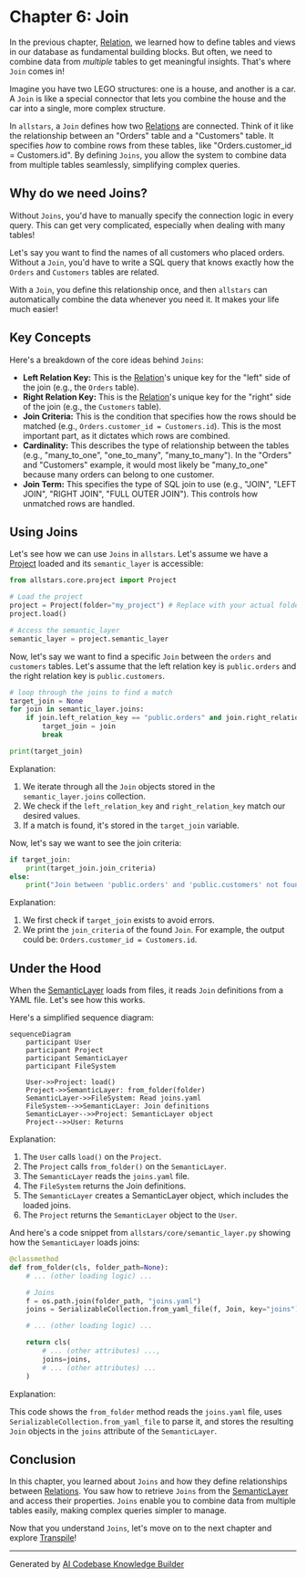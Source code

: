 # Chapter 6: Join

In the previous chapter, [Relation](05_relation_.md), we learned how to define tables and views in our database as fundamental building blocks. But often, we need to combine data from *multiple* tables to get meaningful insights. That's where `Join` comes in!

Imagine you have two LEGO structures: one is a house, and another is a car. A `Join` is like a special connector that lets you combine the house and the car into a single, more complex structure.

In `allstars`, a `Join` defines how two [Relations](05_relation_.md) are connected. Think of it like the relationship between an "Orders" table and a "Customers" table. It specifies *how* to combine rows from these tables, like "Orders.customer_id = Customers.id". By defining `Joins`, you allow the system to combine data from multiple tables seamlessly, simplifying complex queries.

## Why do we need Joins?

Without `Joins`, you'd have to manually specify the connection logic in every query. This can get very complicated, especially when dealing with many tables!

Let's say you want to find the names of all customers who placed orders. Without a `Join`, you'd have to write a SQL query that knows exactly how the `Orders` and `Customers` tables are related.

With a `Join`, you define this relationship once, and then `allstars` can automatically combine the data whenever you need it. It makes your life much easier!

## Key Concepts

Here's a breakdown of the core ideas behind `Joins`:

*   **Left Relation Key:**  This is the [Relation](05_relation_.md)'s unique key for the "left" side of the join (e.g., the `Orders` table).
*   **Right Relation Key:** This is the [Relation](05_relation_.md)'s unique key for the "right" side of the join (e.g., the `Customers` table).
*   **Join Criteria:** This is the condition that specifies how the rows should be matched (e.g., `Orders.customer_id = Customers.id`). This is the most important part, as it dictates which rows are combined.
*   **Cardinality:** This describes the type of relationship between the tables (e.g., "many_to_one", "one_to_many", "many_to_many"). In the "Orders" and "Customers" example, it would most likely be "many_to_one" because many orders can belong to one customer.
*   **Join Term:** This specifies the type of SQL join to use (e.g., "JOIN", "LEFT JOIN", "RIGHT JOIN", "FULL OUTER JOIN"). This controls how unmatched rows are handled.

## Using Joins

Let's see how we can use `Joins` in `allstars`. Let's assume we have a [Project](01_project_.md) loaded and its `semantic_layer` is accessible:

```python
from allstars.core.project import Project

# Load the project
project = Project(folder="my_project") # Replace with your actual folder
project.load()

# Access the semantic_layer
semantic_layer = project.semantic_layer
```

Now, let's say we want to find a specific `Join` between the `orders` and `customers` tables. Let's assume that the left relation key is `public.orders` and the right relation key is `public.customers`.

```python
# loop through the joins to find a match
target_join = None
for join in semantic_layer.joins:
    if join.left_relation_key == "public.orders" and join.right_relation_key == "public.customers":
        target_join = join
        break

print(target_join)
```

Explanation:

1. We iterate through all the `Join` objects stored in the `semantic_layer.joins` collection.
2. We check if the `left_relation_key` and `right_relation_key` match our desired values.
3. If a match is found, it's stored in the `target_join` variable.

Now, let's say we want to see the join criteria:

```python
if target_join:
    print(target_join.join_criteria)
else:
    print("Join between 'public.orders' and 'public.customers' not found.")
```

Explanation:

1. We first check if `target_join` exists to avoid errors.
2.  We print the `join_criteria` of the found `Join`. For example, the output could be: `Orders.customer_id = Customers.id`.

## Under the Hood

When the [SemanticLayer](02_semanticlayer_.md) loads from files, it reads `Join` definitions from a YAML file. Let's see how this works.

Here's a simplified sequence diagram:

```mermaid
sequenceDiagram
    participant User
    participant Project
    participant SemanticLayer
    participant FileSystem

    User->>Project: load()
    Project->>SemanticLayer: from_folder(folder)
    SemanticLayer->>FileSystem: Read joins.yaml
    FileSystem-->>SemanticLayer: Join definitions
    SemanticLayer-->>Project: SemanticLayer object
    Project-->>User: Returns
```

Explanation:

1.  The `User` calls `load()` on the `Project`.
2.  The `Project` calls `from_folder()` on the `SemanticLayer`.
3.  The `SemanticLayer` reads the `joins.yaml` file.
4.  The `FileSystem` returns the Join definitions.
5.  The `SemanticLayer` creates a SemanticLayer object, which includes the loaded joins.
6.  The `Project` returns the `SemanticLayer` object to the `User`.

And here's a code snippet from `allstars/core/semantic_layer.py` showing how the `SemanticLayer` loads joins:

```python
@classmethod
def from_folder(cls, folder_path=None):
    # ... (other loading logic) ...

    # Joins
    f = os.path.join(folder_path, "joins.yaml")
    joins = SerializableCollection.from_yaml_file(f, Join, key="joins")

    # ... (other loading logic) ...

    return cls(
        # ... (other attributes) ...,
        joins=joins,
        # ... (other attributes) ...
    )
```

Explanation:

This code shows the `from_folder` method reads the `joins.yaml` file, uses `SerializableCollection.from_yaml_file` to parse it, and stores the resulting `Join` objects in the `joins` attribute of the `SemanticLayer`.

## Conclusion

In this chapter, you learned about `Joins` and how they define relationships between [Relations](05_relation_.md). You saw how to retrieve `Joins` from the [SemanticLayer](02_semanticlayer_.md) and access their properties. `Joins` enable you to combine data from multiple tables easily, making complex queries simpler to manage.

Now that you understand `Joins`, let's move on to the next chapter and explore [Transpile](07_transpile_.md)!


---

Generated by [AI Codebase Knowledge Builder](https://github.com/The-Pocket/Tutorial-Codebase-Knowledge)
